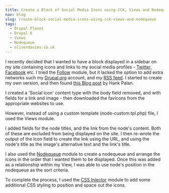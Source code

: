 ```yaml
---
title: Create a Block of Social Media Icons using CCK, Views and Nodequeue
nav: blog
slug: create-block-social-media-icons-using-cck-views-and-nodequeue
tags:
  - Drupal Planet
  - Drupal 6
  - Views
  - Nodequeue
  - oliverdavies.co.uk
---
```

I recently decided that I wanted to have a block displayed in a sidebar on my site containing icons and links to my social media profiles - [Twitter](http://twitter.com/opdavies), [Facebook](http://facebook.com/opdavies) etc. I tried the [Follow](http://drupal.org/project/follow) module, but it lacked the option to add extra networks such my [Drupal.org](http://drupal.org/user/381388) account, and my [RSS feed](http://oliverdavies.co.uk/rss.xml). I started to create my own version, and then found [this Blog post](http://www.hankpalan.com/blog/drupal-themes/add-your-social-connections-drupal-icons) by Hank Palan.

 I created a 'Social icon' content type with the body field removed, and with fields for a link and image - then downloaded the favicons from the appropriate websites to use. 

However, instead of using a custom template (node-custom.tpl.php) file, I used the Views module.

I added fields for the node titles, and the link from the node's content. Both of these are excluded from being displayed on the site. I then re-wrote the output of the Icon field to create the link using the URL, and using the node's title as the image's alternative text and the link's title.

I also used the [Nodequeue](http://drupal.org/project/nodequeue) module to create a nodequeue and arrange the icons in the order that I wanted them to be displayed. Once this was added as a relationship within my View, I was able to use node's position in the nodequeue as the sort criteria.

To complete the process, I used the [CSS Injector](http://drupal.org/project/css_injector) module to add some additional CSS styling to position and space out the icons.